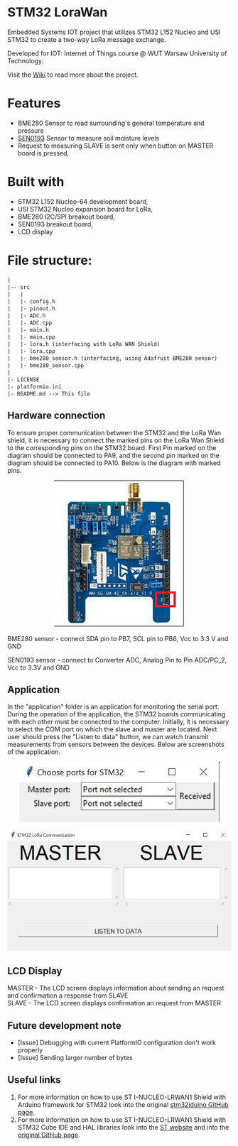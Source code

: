 # STM32 LoraWan

Embedded Systems IOT project that utilizes STM32 L152 Nucleo and USI STM32 to create a two-way LoRa message exchange.

Developed for IOT: Internet of Things course @ WUT Warsaw University of
Technology.

Visit the [Wiki](https://github.com/pmielech/stm32-lorawan/wiki) to read more
about the project.

# Features

- BME280 Sensor to read surrounding's general temperature and pressure
- [SEN0193](https://wiki.dfrobot.com/Capacitive_Soil_Moisture_Sensor_SKU_SEN0193) Sensor to measure soil moisture levels
- Request to measuring SLAVE is sent only when button on MASTER board is pressed,

# Built with

- STM32 L152 Nucleo-64 development board,
- USI STM32 Nucleo expansion board for LoRa,
- BME280 I2C/SPI breakout board,
- SEN0193 breakout board,
- LCD display

# File structure:

```
|
|-- src
|   |
|   |- config.h
|   |- pinout.h
|   |- ADC.h
|   |- ADC.cpp
|   |- main.h
|   |- main.cpp
|   |- lora.h (interfacing with LoRa WAN Shield)
|   |- lora.cpp
|   |- bme280_sensor.h (interfacing, using Adafruit BME280 sensor)
|   |- bme280_sensor.cpp
|
|- LICENSE
|- platformio.ini
|- README.md --> This file
```
## Hardware connection
To ensure proper communication between the STM32 and the LoRa Wan shield, it is necessary to connect the marked pins on the LoRa Wan Shield to the corresponding pins on the STM32 board. First Pin marked on the diagram should be connected to PA9, and the second pin marked on the diagram should be connected to PA10. Below is the diagram with marked pins.
<p align="center">
  <img src="images/Lora_Wan_pins.jpg" alt="Picture">
</p>

BME280 sensor - connect SDA pin to PB7, SCL pin to PB6, Vcc to 3.3 V and GND

SEN0193 sensor - connect to Converter ADC, Analog Pin to Pin ADC/PC_2, Vcc to 3.3V and GND

## Application

In the "application" folder is an application for monitoring the serial port. During the operation of the application, the STM32 boards communicating with each other must be connected to the computer. Initially, it is necessary to select the COM port on which the slave and master are located. Next user should press the "Listen to data" button, we can watch transmit measurements from sensors between the devices. Below are screenshots of the application.

<p align="center">
  <img src="images/application_g.JPG" alt="Picture">
</p>

<p align="center">
  <img src="images/application_s.JPG" alt="Picture">
</p>

## LCD Display
MASTER - The LCD screen displays information about sending an request and confirmation a response from SLAVE <br>
SLAVE - The LCD screen displays confirmation an request from MASTER

## Future development note

- [Issue] Debugging with current PlatformIO configuration don't work properly
- [Issue] Sending larger number of bytes

## Useful links

1. For more information on how to use ST I-NUCLEO-LRWAN1 Shield with Arduino framework for STM32 look into the original [stm32iduino GitHub page](https://github.com/stm32duino/I-NUCLEO-LRWAN1).
2. For more information on how to use ST I-NUCLEO-LRWAN1 Shield with STM32 Cube IDE and HAL libraries look into the [ST website](https://www.st.com/en/evaluation-tools/i-nucleo-lrwan1.html) and into the [original GitHub page](https://github.com/USIWP1Module/USI_I-NUCLEO-LRWAN1).
